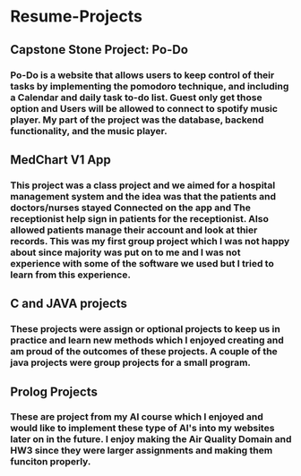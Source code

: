 # Resume-Projects

## Capstone Stone Project: Po-Do

### Po-Do is a website that allows users to keep control of their tasks by implementing the pomodoro technique, and including a Calendar and daily task to-do list. Guest only get those option and Users will be allowed to connect to spotify music player. My part of the project was the database, backend functionality, and the music player.

## MedChart V1 App

### This project was a class project and we aimed for a hospital management system and the idea was that the patients and doctors/nurses stayed Connected on the app and The receptionist help sign in patients for the receptionist. Also allowed patients manage their account and look at thier records. This was my first group project which I was not happy about since majority was put on to me and I was not experience with some of the software we used but I tried to learn from this experience.

## C and JAVA projects

### These projects were assign or optional projects to keep us in practice and learn new methods which I enjoyed creating and am proud of the outcomes of these projects. A couple of the java projects were group projects for a small program.

## Prolog Projects 
### These are project from my AI course which I enjoyed and would like to implement these type of AI's into my websites later on in the future. I enjoy making the Air Quality Domain and HW3 since they were larger assignments and making them funciton properly.